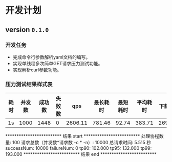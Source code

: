 # 开发计划

## version `0.1.0`

### 开发任务

* 完成命令行参数解析yaml文档的编写。
* 实现单线程多次简单GET请求压力测试功能。
* 实现解析curl参数功能。



### 压力测试结果样式表

| 耗时 | 并发数 | 成功数 | 失败数 | qps     | 最长耗时 | 最短耗时 | 平均耗时 | 下载字节 | 字节每秒 | 状态码   |
| :--: | ------ | ------ | ------ | ------- | -------- | -------- | -------- | -------- | -------- | -------- |
|  1s  | 1000   | 1448   | 0      | 2606.11 | 781.46   | 92.74    | 383.71   | 269,328  | 269,276  | 200:1448 |

*************************  结果 start  *************************
处理协程数量: 100
请求总数（并发数*请求数 -c * -n）: 10000 总请求时间: 5.515 秒 successNum: 10000 failureNum: 0
tp90: 102.000
tp95: 132.000
tp99: 193.000
*************************  结果 end   *************************

